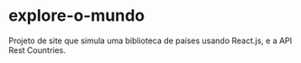 ﻿# explore-o-mundo
 Projeto de site que simula uma biblioteca de países usando React.js, e a API Rest Countries. 
